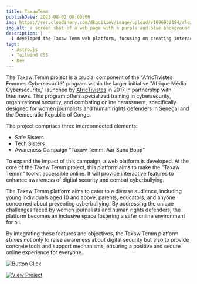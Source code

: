 ```yaml
---
title: TaxawTemm
publishDate: 2023-08-02 00:00:00
img: https://res.cloudinary.com/dkgciiiov/image/upload/v1696932184/rlqzg3gswabpqrdxh7ab.png
img_alt: a screen shot of a web page with a purple and blue background
description: |
  I developed the Taxaw Temm web platform, focusing on creating interactive features, ensuring accessibility of the 'Taxaw Temm!' toolkit online, and enhancing digital security awareness to combat cyberbullying.
tags:
  - Astro.js
  - Tailwind CSS
  - Dev
---
```


The Taxaw Temm project is a crucial component of the "AfricTivistes Femmes Cybersécurité" program within the larger initiative "Afrique Média Cybersécurité," launched by  [AfricTivistes](https://www.africtivistes.com) in 2017 in partnership with Internews. This program offers specialized training in cybersecurity, organizational security, and combating online harassment, specifically designed for women journalists and human rights defenders in Senegal and the Democratic Republic of Congo.

The project comprises three interconnected elements:

- Safe Sisters
- Tech Sisters
- Awareness Campaign "Taxaw Temm! Aar Sunu Bopp"

To expand the impact of this campaign, a web platform is developed. At the core of the Taxaw Temm project, this platform aims to make the "Taxaw Temm!" toolkit accessible online. It will provide interactive features to enhance awareness of digital security and combat cyberbullying.

The Taxaw Temm platform aims to cater to a diverse audience, including young individuals aged 10 and above, parents, educators, and anyone concerned about preventing cyberbullying. By addressing the unique challenges faced by women journalists and human rights defenders, the platform becomes an inclusive space fostering a safer online environment for all.

By integrating these features and objectives, the Taxaw Temm platform strives not only to raise awareness about digital security but also to provide concrete tools and support mechanisms, ensuring a positive and secure online experience for everyone.


[![Button Click]][Link]

[Button Click]: https://img.shields.io/badge/Click_Me!-37a779?style=for-the-badge&color=gray 
[Link]: https://taxawtemm.netlify.app 'Link with example title.'


[![View Project]][Project Link] 

[View Project]: https://img.shields.io/badge/View_Project-37a779?style=for-the-badge&color=gray 
[Project Link]: https://github.com/mbayedione10/taxawtemm 'TaxawTemm'


